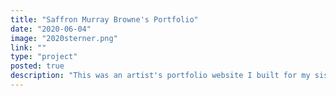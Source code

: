 ```yaml
---
title: "Saffron Murray Browne's Portfolio"
date: "2020-06-04"
image: "2020sterner.png"
link: ""
type: "project"
posted: true
description: "This was an artist's portfolio website I built for my sister. It was created in HTML and CSS, and made use of the Bootstrap CSS library. It was also my first attempt at responsive design, though it failed in several areas where I have since improved."
---
```

